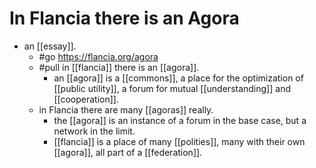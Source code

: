 # In Flancia there is an Agora

- an [[essay]].
  - #go https://flancia.org/agora
  - #pull in [[flancia]] there is an [[agora]].
    - an [[agora]] is a [[commons]], a place for the optimization of [[public utility]], a forum for mutual [[understanding]] and [[cooperation]].
  - in Flancia there are many [[agoras]] really.
    - the [[agora]] is an instance of a forum in the base case, but a network in the limit.
    - [[flancia]] is a place of many [[polities]], many with their own [[agora]], all part of a [[federation]].
